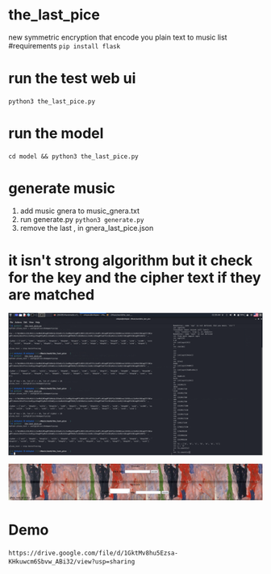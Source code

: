# the_last_pice
new symmetric encryption that encode you plain text to music list 
#requirements
`pip install flask`
# run the test web ui
`python3 the_last_pice.py`

# run the model
`cd model && python3 the_last_pice.py`


# generate music 

1) add music gnera to music_gnera.txt
2) run generate.py `python3 generate.py`
3) remove the last , in gnera_last_pice.json


# it isn't strong algorithm but it check for the key and the cipher text if they are matched 

![ cli](https://github.com/shiky8/the_last_pice/blob/main/lastpice.png?raw=true)


![ webui](https://github.com/shiky8/the_last_pice/blob/main/lastpicewebui.png?raw=true)

# Demo
`https://drive.google.com/file/d/1GktMv8hu5Ezsa-KHkuwcm6Sbvw_ABi32/view?usp=sharing`
